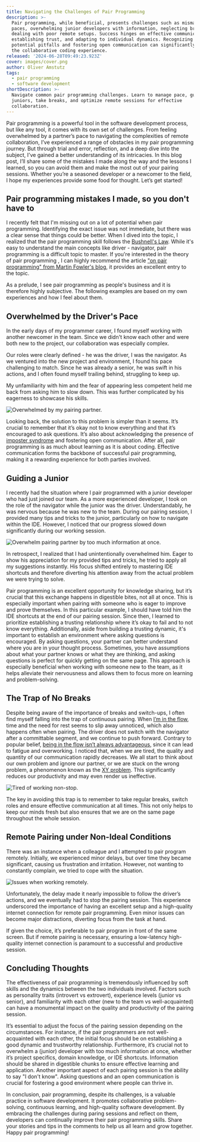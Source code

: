 ```yaml
---
title: Navigating the Challenges of Pair Programming
description: >-
  Pair programming, while beneficial, presents challenges such as mismatched
  paces, overwhelming junior developers with information, neglecting breaks, and
  dealing with poor remote setups. Success hinges on effective communication,
  establishing trust, and adapting to individual dynamics. Recognizing these
  potential pitfalls and fostering open communication can significantly enhance
  the collaborative coding experience.
released: '2024-06-28T09:49:23.923Z'
cover: images/cover.png
author: Oliver Amstutz
tags:
  - pair programming
  - software development
shortDescription: >-
  Navigate common pair programming challenges. Learn to manage pace, guide
  juniors, take breaks, and optimize remote sessions for effective
  collaboration.
---
```

Pair programming is a powerful tool in the software development process, but like any tool, it comes with its own set of challenges.
From feeling overwhelmed by a partner’s pace to navigating the complexities of remote collaboration, I’ve experienced a range of obstacles in my pair programming journey.
But through trial and error, reflection, and a deep dive into the subject, I’ve gained a better understanding of its intricacies.
In this blog post, I’ll share some of the mistakes I made along the way and the lessons I learned, so you can avoid them and make the most out of your pairing sessions.
Whether you’re a seasoned developer or a newcomer to the field, I hope my experiences provide some food for thought.
Let’s get started!

## Pair programming mistakes I made, so you don't have to

I recently felt that I'm missing out on a lot of potential when pair programming.
Identifying the exact issue was not immediate, but there was a clear sense that things could be better.
When I dived into the topic, I realized that the pair programming skill follows the [Bushnell's Law](https://en.wikipedia.org/wiki/Bushnell%27s%5FLaw).
While it's easy to understand the main concepts like driver - navigator, pair programming is a difficult topic to master.
If you're interested in the theory of pair programming , I can highly recommend the article ["on pair programming" from Martin Fowler's blog](https://martinfowler.com/articles/on-pair-programming.html), it provides an excellent entry to the topic.

As a prelude, I see pair programming as people's business and it is therefore highly subjective.
The following examples are based on my own experiences and how I feel about them.

## Overwhelmed by the Driver's Pace

In the early days of my programmer career, I found myself working with another newcomer in the team.
Since we didn't know each other and were both new to the project, our collaboration was especially complex.

Our roles were clearly defined - he was the driver, I was the navigator.
As we ventured into the new project and environment, I found his pace challenging to match.
Since he was already a senior, he was swift in his actions, and I often found myself trailing behind, struggling to keep up.

My unfamiliarity with him and the fear of appearing less competent held me back from asking him to slow down.
This was further complicated by his eagerness to showcase his skills.

![Overwhelmed by my pairing partner.](images/1749947651452-tq22qnw83me.png)

Looking back, the solution to this problem is simpler than it seems.
It’s crucial to remember that it’s okay not to know everything and that it’s encouraged to ask questions.
It’s also about acknowledging the presence of [imposter syndrome](https://en.wikipedia.org/wiki/Impostor%5Fsyndrome) and fostering open communication.
After all, pair programming is as much about learning as it is about coding.
Effective communication forms the backbone of successful pair programming, making it a rewarding experience for both parties involved.

## Guiding a Junior

I recently had the situation where I pair programmed with a junior developer who had just joined our team.
As a more experienced developer, I took on the role of the navigator while the junior was the driver.
Understandably, he was nervous because he was new to the team.
During our pairing session, I provided many tips and tricks to the junior, particularly on how to navigate within the IDE.
However, I noticed that our progress slowed down significantly during our working session.

![Overwhelm pairing partner by too much information at once.](images/1749947651453-28r8sx25z4i.png)

In retrospect, I realized that I had unintentionally overwhelmed him.
Eager to show his appreciation for my provided tips and tricks, he tried to apply all my suggestions instantly.
His focus shifted entirely to mastering IDE shortcuts and therefore diverting his attention away from the actual problem we were trying to solve.

Pair programming is an excellent opportunity for knowledge sharing, but it’s crucial that this exchange happens in digestible bites, not all at once.
This is especially important when pairing with someone who is eager to improve and prove themselves. In this particular example, I should have told him the IDE shortcuts at the end of our pairing session.
Since then, I learned to prioritize establishing a trusting relationship where it’s okay to fail and to not know everything.
Additionally, aside from building a trusting dynamic, it's important to establish an environment where asking questions is encouraged.
By asking questions, your partner can better understand where you are in your thought process.
Sometimes, you have assumptions about what your partner knows or what they are thinking, and asking questions is perfect for quickly getting on the same page.
This approach is especially beneficial when working with someone new to the team, as it helps alleviate their nervousness and allows them to focus more on learning and problem-solving.

## The Trap of No Breaks

Despite being aware of the importance of breaks and switch-ups, I often find myself falling into the trap of continuous pairing.
When [I’m in the flow](https://en.wikipedia.org/wiki/Flow%5F\(psychology\)#:~:text=The%20flow%20state,abilities.%22%5B4%5D), time and the need for rest seems to slip away unnoticed, which also happens often when pairing.
The driver does not switch with the navigator after a committable segment, and we continue to push forward. Contrary to popular belief, [being in the flow isn’t always advantageous](https://en.wikipedia.org/wiki/Flow%5F\(psychology\)#:~:text=In%20some%20cases,on%20attentional%20abilities.), since it can lead to fatigue and overworking.
I noticed that, when we are tired, the quality and quantity of our communication rapidly decreases.
We all start to think about our own problem and ignore our partner, or we are stuck on the wrong problem, a phenomenon known as the [XY problem](https://en.wikipedia.org/wiki/XY%5Fproblem).
This significantly reduces our productivity and may even render us ineffective.

![Tired of working non-stop.](images/1749947651454-hfzj2l4504r.png)

The key in avoiding this trap is to remember to take regular breaks, switch roles and ensure effective communication at all times.
This not only helps to keep our minds fresh but also ensures that we are on the same page throughout the whole session.

## Remote Pairing under Non-Ideal Conditions

There was an instance when a colleague and I attempted to pair program remotely.
Initially, we experienced minor delays, but over time they became significant, causing us frustration and irritation.
However, not wanting to constantly complain, we tried to cope with the situation.

![Issues when working remotely.](images/1749947651455-vwxwr5o5ft.png)

Unfortunately, the delay made it nearly impossible to follow the driver’s actions, and we eventually had to stop the pairing session.
This experience underscored the importance of having an excellent setup and a high-quality internet connection for remote pair programming.
Even minor issues can become major distractions, diverting focus from the task at hand.

If given the choice, it’s preferable to pair program in front of the same screen.
But if remote pairing is necessary, ensuring a low-latency high-quality internet connection is paramount to a successful and productive session.

## Concluding Thoughts

The effectiveness of pair programming is tremendously influenced by soft skills and the dynamics between the two individuals involved.
Factors such as personality traits (introvert vs extrovert), experience levels (junior vs senior), and familiarity with each other (new to the team vs well-acquainted) can have a monumental impact on the quality and productivity of the pairing session.

It’s essential to adjust the focus of the pairing session depending on the circumstances.
For instance, if the pair programmers are not well-acquainted with each other, the initial focus should be on establishing a good dynamic and trustworthy relationship.
Furthermore, it’s crucial not to overwhelm a (junior) developer with too much information at once, whether it’s project specifics, domain knowledge, or IDE shortcuts.
Information should be shared in digestible chunks to ensure effective learning and application.
Another important aspect of each pairing session is the ability to say "I don't know".
Asking questions and an open communication is crucial for fostering a good environment where people can thrive in.

In conclusion, pair programming, despite its challenges, is a valuable practice in software development.
It promotes collaborative problem-solving, continuous learning, and high-quality software development.
By embracing the challenges during paring sessions and reflect on them, developers can continually improve their pair programming skills.
Share your stories and tips in the comments to help us all learn and grow together. Happy pair programming!
